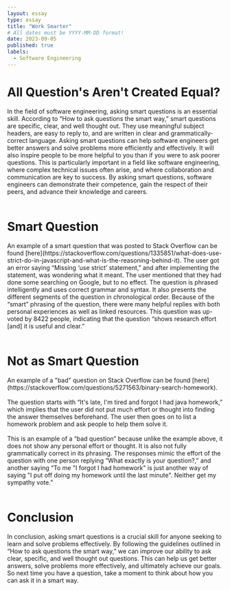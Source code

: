 ```yaml
---
layout: essay
type: essay
title: "Work Smarter"
# All dates must be YYYY-MM-DD format!
date: 2023-09-05
published: true
labels:
  - Software Engineering
---
```


<p>
<h1>
	All Question's Aren't Created Equal?
</h1>
  In the field of software engineering, asking smart questions is an essential skill. According to “How to ask questions the smart way,”  smart questions are specific, clear, and well thought out. They use meaningful subject headers, are easy to reply to, and are written in clear and grammatically-correct language. Asking smart questions can help software engineers get better answers and solve problems more efficiently and effectively. It will also inspire people to be more helpful to you than if you were to ask poorer questions. This is particularly important in a field like software engineering, where complex technical issues often arise, and where collaboration and communication are key to success. By asking smart questions, software engineers can demonstrate their competence, gain the respect of their peers, and advance their knowledge and careers. 
<br><br>
<h1>
	Smart Question
</h1>
	An example of a smart question that was posted to Stack Overflow can be found [here](https://stackoverflow.com/questions/1335851/what-does-use-strict-do-in-javascript-and-what-is-the-reasoning-behind-it). The user got an error saying “Missing ‘use strict’ statement,” and after implementing the statement, was wondering what it meant. The user mentioned that they had done some searching on Google, but to no effect. The question is phrased intelligently and uses correct grammar and syntax. It also presents the different segments of the question in chronological order. Because of the “smart” phrasing of the question, there were many helpful replies with both  personal experiences as well as linked resources. This question was up-voted by 8422 people, indicating that the question “shows research effort [and] it is useful and clear.”
<br><br>	
<h1>
	Not as Smart Question
</h1>
An example of a "bad" question on Stack Overflow can be found [here](https://stackoverflow.com/questions/5271563/binary-search-homework).
<br><br>
The question starts with “It's late, I'm tired and forgot I had java homework,” which implies that the user did not put much effort or thought into finding the answer themselves beforehand. The user then goes on to list a homework problem and ask people to help them solve it.
<br><br>
	This is an example of a “bad question” because unlike the example above, it does not show any personal effort or thought. It is also not fully grammatically correct in its phrasing. The responses mimic the effort of the question with one person replying “What exactly is your question?,” and another saying “To me "I forgot I had homework" is just another way of saying "I put off doing my homework until the last minute". Neither get my sympathy vote.”
<br><br>
<h1>
	Conclusion
</h1>
	In conclusion, asking smart questions is a crucial skill for anyone seeking to learn and solve problems effectively. By following the guidelines outlined in “How to ask questions the smart way,” we can improve our ability to ask clear, specific, and well thought out questions. This can help us get better answers, solve problems more effectively, and ultimately achieve our goals. So next time you have a question, take a moment to think about how you can ask it in a smart way.

</p>
